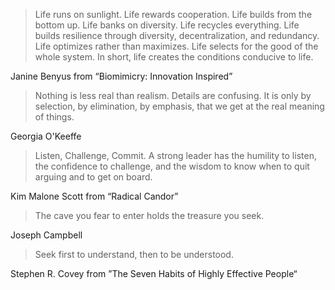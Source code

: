 > Life runs on sunlight. Life rewards cooperation. Life builds from the bottom up. Life banks on diversity. Life recycles everything. Life builds resilience through diversity, decentralization, and redundancy. Life optimizes rather than maximizes. Life selects for the good of the whole system. In short, life creates the conditions conducive to life.

Janine Benyus from “Biomimicry: Innovation Inspired”

> Nothing is less real than realism. Details are confusing. It is only by selection, by elimination, by emphasis, that we get at the real meaning of things.

Georgia O'Keeffe

> Listen, Challenge, Commit. A strong leader has the humility to listen, the confidence to challenge, and the wisdom to know when to quit arguing and to get on board.

Kim Malone Scott from “Radical Candor”

> The cave you fear to enter holds the treasure you seek.

Joseph Campbell

> Seek first to understand, then to be understood.

Stephen R. Covey from ”The Seven Habits of Highly Effective People“
